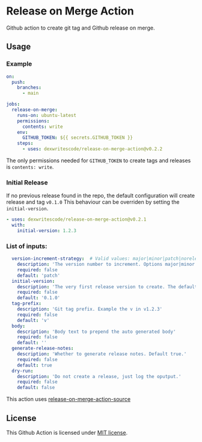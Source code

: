 # Release on Merge Action

Github action to create git tag and Github release on merge.

## Usage 

### Example

``` yaml
on: 
  push:
    branches:
      - main

jobs:
  release-on-merge:
    runs-on: ubuntu-latest
    permissions:
      contents: write
    env:
      GITHUB_TOKEN: ${{ secrets.GITHUB_TOKEN }}
    steps:
      - uses: dexwritescode/release-on-merge-action@v0.2.2
```

The only permissions needed for `GITHUB_TOKEN` to create tags and releases is `contents: write`.

### Initial Release
If no previous release found in the repo, the default configuration will create release and tag `v0.1.0`
This behaviour can be overriden by setting the `initial-version`.

```yaml
- uses: dexwritescode/release-on-merge-action@v0.2.1
  with:
    initial-version: 1.2.3
```

### List of inputs:

```yaml
  version-increment-strategy:  # Valid values: major|minor|patch|norelease
    description: 'The version number to increment. Options major|minor|patch|norelease'
    required: false
    default: 'patch'
  initial-version:
    description: 'The very first release version to create. The default Github tag will be v0.1.0'
    required: false
    default: '0.1.0'
  tag-prefix:
    description: 'Git tag prefix. Example the v in v1.2.3'
    required: false
    default: 'v'
  body:
    description: 'Body text to prepend the auto generated body'
    required: false
    default: ''
  generate-release-notes:
    description: 'Whether to generate release notes. Default true.'
    required: false
    default: true
  dry-run:
    description: 'Do not create a release, just log the oputput.'
    required: false
    default: false
```

This action uses [release-on-merge-action-source](https://github.com/dexwritescode/release-on-merge-action-source)

## License

This Github Action is licensed under <a href="LICENSE">MIT license</a>.
